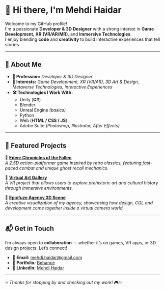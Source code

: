 # 👋 Hi there, I'm **Mehdi Haidar**  

Welcome to my GitHub profile!  
I'm a passionate **Developer & 3D Designer** with a strong interest in **Game Development**, **XR (VR/AR/MR)**, and **Immersive Technologies**.  
I enjoy blending **code** and **creativity** to build interactive experiences that tell stories.  

---

## 🔹 About Me  

- **💼 Profession:** *Developer & 3D Designer*  
- **🎯 Interests:** *Game Development, XR (VR/AR), 3D Art & Design, Metaverse Technologies, Interactive Experiences*  
- **🛠️ Technologies I Work With:**  
  - Unity (**C#**)  
  - Blender  
  - Unreal Engine *(basics)*  
  - Python  
  - Web (**HTML / CSS / JS**)  
  - Adobe Suite *(Photoshop, Illustrator, After Effects)*  

---

## 🚀 Featured Projects  

🔸 **[Eden: Chronicles of the Fallen](#)**  
*A 2.5D action-platformer game inspired by retro classics, featuring fast-paced combat and unique ghost recall mechanics.*  

🔸 **[Virtual Art Gallery](#)**  
*A VR project that allows users to explore prehistoric art and cultural history through immersive environments.*  

🔸 **[Epicfuze Agency 3D Scene](#)**  
*A creative visualization of my agency, showcasing how design, CGI, and development come together inside a virtual camera world.*  

---

## 📬 Get in Touch  

I’m always open to **collaboration** — whether it’s on games, VR apps, or 3D design projects. Let’s connect!  

- 📧 **Email:** [mehdi.haidar@gmail.com](mailto:mehdi.haidar@gmail.com)  
- 🎨 **Portfolio:** [Behance](https://www.behance.net/mehdihaidar)  
- 💼 **LinkedIn:** [Mehdi Haidar](https://www.linkedin.com/in/mehdi-haidar-951098256/)  

---

⭐ *Thanks for stopping by and checking out my work!* 🎮✨  
